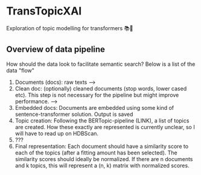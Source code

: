 # TransTopicXAI
Exploration of topic modelling for transformers 📚🤖

## Overview of data pipeline
How should the data look to facilitate semantic search? Below is a list of the data "flow"
1. Documents (docs): raw texts -->
2. Clean doc: (optionally) cleaned documents (stop words, lower cased etc). This step is not necessary for the pipeline but might improve performance. -->
3. Embedded docs: Documents are embedded using some kind of sentence-transformer solution. Output is saved
4. Topic creation: Following the BERTopic-pipeline (LINK), a list of topics are created. How these exactly are represented is currently unclear, so I will have to read up on HDBScan.
5. ???
6. Final representation: Each document should have a similarity score to each of the topics (after a fitting amount has been selected). The similarity scores should ideally be normalized. If there are n documents and k topics, this will represent a (n, k) matrix with normalized scores.
